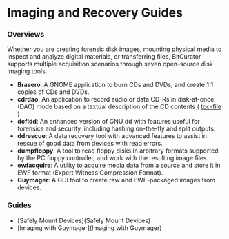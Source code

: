 Imaging and Recovery Guides
===========================





### Overviews

Whether you are creating forensic disk images, mounting physical media to inspect and analyze digital materials, or transferring files, BitCurator supports multiple acquisition scenarios through seven open-source disk imaging tools.

* **Brasero**: A GNOME application to burn CDs and DVDs, and create 1:1 copies of CDs and DVDs.
* **cdrdao**: An application to record audio or data CD-Rs in disk-at-once (DAO) mode based on a textual description of the CD contents ( [toc-file](https://cdrdao.sourceforge.net/example.html#toc-file-example) )
* **dcfldd**: An enhanced version of GNU dd with features useful for forensics and security, including hashing on-the-fly and split outputs.
* **ddrescue**: A data recovery tool with advanced features to assist in rescue of good data from devices with read errors.
* **dumpfloppy**: A tool to read floppy disks in arbitrary formats supported by the PC floppy controller, and work with the resulting image files.
* **ewfacquire**: A utility to acquire media data from a source and store it in EWF format (Expert Witness Compression Format).
* **Guymager**: A GUI tool to create raw and EWF-packaged images from devices.


### Guides

* [Safely Mount Devices](Safely Mount Devices)
* [Imaging with Guymager](Imaging with Guymager)

  












